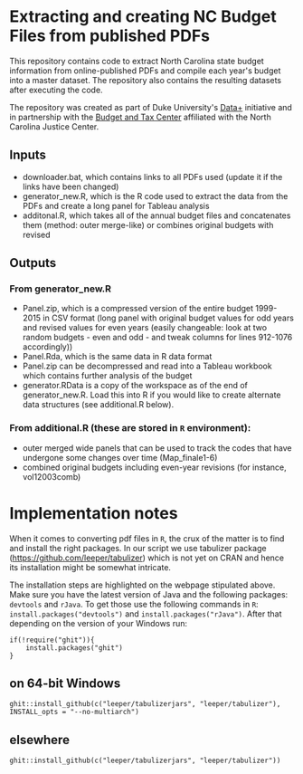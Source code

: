 # Extracting and creating NC Budget Files from published PDFs
This repository contains code to extract North Carolina state budget information from online-published PDFs and compile each year's budget into a master dataset. The repository also contains the resulting datasets after executing the code.

The repository was created as part of Duke University's [Data+](http://bigdata.duke.edu/data) initiative and in partnership with the [Budget and Tax Center](http://www.ncjustice.org/?q=budget-and-tax) affiliated with the North Carolina Justice Center.

## Inputs
* downloader.bat, which contains links to all PDFs used (update it if the links have been changed)
* generator_new.R, which is the R code used to extract the data from the PDFs and create a long panel for Tableau analysis
* additonal.R, which takes all of the annual budget files and concatenates them (method: outer merge-like) or combines original budgets with revised

## Outputs
### From generator_new.R
* Panel.zip, which is a compressed version of the entire budget 1999-2015 in CSV format (long panel with original budget values for odd years and revised values for even years (easily changeable: look at two random budgets - even and odd - and tweak columns for lines 912-1076 accordingly))
* Panel.Rda, which is the same data in R data format
* Panel.zip can be decompressed and read into a Tableau workbook which contains further analysis of the budget
* generator.RData is a copy of the workspace as of the end of generator_new.R. Load this into R if you would like to create alternate data structures (see additional.R below).

### From additional.R (these are stored in `R` environment):
* outer merged wide panels that can be used to track the codes that have undergone some changes over time (Map_finale1-6)
* combined original budgets including even-year revisions (for instance, vol12003comb)

# Implementation notes
When it comes to converting pdf files in `R`, the crux of the matter is to find and install the right packages. In our script we use tabulizer package (https://github.com/leeper/tabulizer) which is not yet on CRAN and hence its installation might be somewhat intricate.

The installation steps are highlighted on the webpage stipulated above. Make sure you have the latest version of Java and the following packages: `devtools` and `rJava`. To get those use the following commands in `R`: `install.packages("devtools")` and `install.packages("rJava")`. After that depending on the version of your Windows run:

```
if(!require("ghit")){
    install.packages("ghit")
}
```
## on 64-bit Windows
`ghit::install_github(c("leeper/tabulizerjars", "leeper/tabulizer"), INSTALL_opts = "--no-multiarch")`
## elsewhere
`ghit::install_github(c("leeper/tabulizerjars", "leeper/tabulizer"))`
